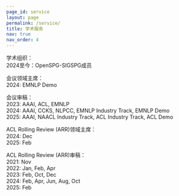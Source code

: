 ```yaml
---
page_id: service
layout: page
permalink: /service/
title: 学术服务
nav: true
nav_order: 4
---
```


<span class="font-weight-bold">学术组织：</span>  
2024至今：OpenSPG-SIGSPG成员

<span class="font-weight-bold">会议领域主席：</span>  
2024: EMNLP Demo

<span class="font-weight-bold">会议审稿：</span>  
2023: AAAI, ACL, EMNLP  
2024: AAAI, CCKS, NLPCC, EMNLP Industry Track, EMNLP Demo  
2025: AAAI, NAACL Industry Track, ACL Industry Track, ACL Demo

<span class="font-weight-bold">ACL Rolling Review (ARR)领域主席：</span>  
2024: Dec  
2025: Feb

<span class="font-weight-bold">ACL Rolling Review (ARR)审稿：</span>  
2021: Nov  
2022: Jan, Feb, Apr  
2023: Feb, Oct, Dec  
2024: Feb, Apr, Jun, Aug, Oct  
2025: Feb
